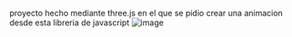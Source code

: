 proyecto hecho mediante three.js en el que se pidio crear una animacion desde esta libreria de javascript 
![image](https://github.com/user-attachments/assets/cab16bc0-f0c7-4dfd-85be-b2220b176bbd)
